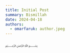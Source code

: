 ```yaml
---
title: Initial Post
summary: Bismillah
date: 2024-04-18
authors:
  - omarfaruk: author.jpeg
---
```


&#65021;
